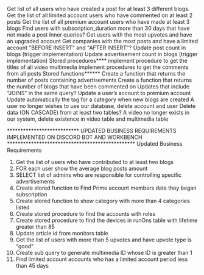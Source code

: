 Get list of all users who have created a post for at least 3 different blogs.
Get the list of all limited account users who have commented on at least 2 posts Get the list of all premium account users who have made at least 3 blogs Find users with subscription_duration more than 30 days that have not made a post
Inner queries? Get users with the most upvotes and have an upgraded account Get companies with the most posts and have a limited account "BEFORE INSERT" and "AFTER INSERT"? Update post count in blogs (trigger implementation) Update advertisement count in blogs (trigger implementation) Stored procedures**** implement procedure to get the titles of all video multimedia implement procedures to get the comments from all posts Stored functions****** Create a function that returns the number of posts containing advertisements Create a function that returns the number of blogs that have been commented on Updates that include "JOINS" in the same query? Update a user’s account to premium account Update automatically the tag for a category when new blogs are created
A user no longer wishes to use our database, delete account and user Delete data (ON CASCADE) from at least two tables? A video no longer exists in our system, delete existence in video table and multimedia table

*************************** UPDATED BUSINESS REQUIREMENTS IMPLEMENTED ON DISCORD BOT AND WORKBENCH ************************************************
                    Updated Business Requirements
1.	Get the list of users who have contributed to at least two blogs
2.	FOR each user show the average blog posts amount
3.	SELECT list of admins who are responsible for controlling specific advertisements
4.	Create stored function to Find Prime account members date they began subscription
5.	Create stored function to show category with more than 4 categories listed
6.	Create stored procedure to find the accounts with roles
7.	Create stored procedure to find the devices in runOns table with lifetime greater than 85
8.	Update article id from monitors table
9.	Get the list of users with more than 5 upvotes and have upvote type is “good”
10.	Create sub query to generate multimedia ID whose ID is greater than 1
11.	Find limited account accounts who has a limited account period less than 45 days
